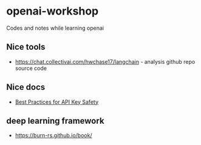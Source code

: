 # openai-workshop

Codes and notes while learning openai

## Nice tools

* <https://chat.collectivai.com/hwchase17/langchain> - analysis github repo source code

## Nice docs

* [Best Practices for API Key Safety](https://help.openai.com/en/articles/5112595-best-practices-for-api-key-safety)

## deep learning framework

* <https://burn-rs.github.io/book/>
